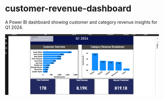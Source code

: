 # customer-revenue-dashboard

A Power BI dashboard showing customer and category revenue insights for Q1 2024.

![Dashboard Screenshot](https://raw.githubusercontent.com/BenSagbo/customer-revenue-dashboard/main/Screenshot%202025-07-05%20124958.png)
